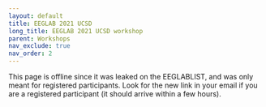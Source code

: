 ```yaml
---
layout: default
title: EEGLAB 2021 UCSD
long_title: EEGLAB 2021 UCSD workshop
parent: Workshops
nav_exclude: true
nav_order: 2
---
```

This page is offline since it was leaked on the EEGLABLIST, and was only meant for registered participants.
Look for the new link in your email if you are a registered participant (it should arrive within a few hours).

